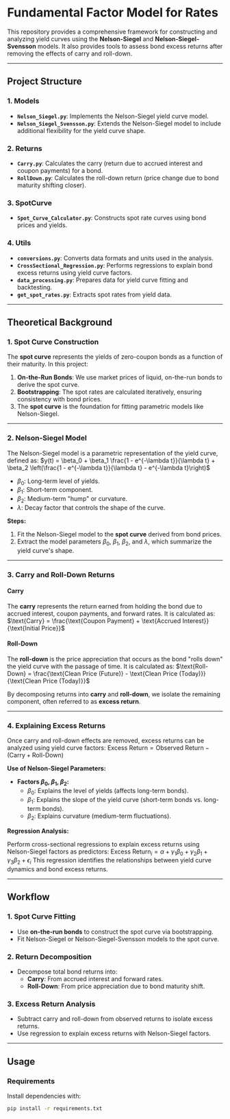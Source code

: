 # Fundamental Factor Model for Rates

This repository provides a comprehensive framework for constructing and analyzing yield curves using the **Nelson-Siegel** and **Nelson-Siegel-Svensson** models. It also provides tools to assess bond excess returns after removing the effects of carry and roll-down.

---

## Project Structure

### 1. Models
- **`Nelson_Siegel.py`**: Implements the Nelson-Siegel yield curve model.
- **`Nelson_Siegel_Svensson.py`**: Extends the Nelson-Siegel model to include additional flexibility for the yield curve shape.

### 2. Returns
- **`Carry.py`**: Calculates the carry (return due to accrued interest and coupon payments) for a bond.
- **`RollDown.py`**: Calculates the roll-down return (price change due to bond maturity shifting closer).

### 3. SpotCurve
- **`Spot_Curve_Calculator.py`**: Constructs spot rate curves using bond prices and yields.

### 4. Utils
- **`conversions.py`**: Converts data formats and units used in the analysis.
- **`CrossSectional_Regression.py`**: Performs regressions to explain bond excess returns using yield curve factors.
- **`data_processing.py`**: Prepares data for yield curve fitting and backtesting.
- **`get_spot_rates.py`**: Extracts spot rates from yield data.

---

## Theoretical Background

### 1. Spot Curve Construction
The **spot curve** represents the yields of zero-coupon bonds as a function of their maturity. In this project:
1. **On-the-Run Bonds**: We use market prices of liquid, on-the-run bonds to derive the spot curve.
2. **Bootstrapping**: The spot rates are calculated iteratively, ensuring consistency with bond prices.
3. The **spot curve** is the foundation for fitting parametric models like Nelson-Siegel.

---

### 2. Nelson-Siegel Model
The Nelson-Siegel model is a parametric representation of the yield curve, defined as:
$y(t) = \beta_0 + \beta_1 \frac{1 - e^{-\lambda t}}{\lambda t} + \beta_2 \left(\frac{1 - e^{-\lambda t}}{\lambda t} - e^{-\lambda t}\right)$

- $\beta_0$: Long-term level of yields.
- $\beta_1$: Short-term component.
- $\beta_2$: Medium-term "hump" or curvature.
- $\lambda$: Decay factor that controls the shape of the curve.

**Steps:**
1. Fit the Nelson-Siegel model to the **spot curve** derived from bond prices.
2. Extract the model parameters $\beta_0$, $\beta_1$, $\beta_2$, and $\lambda$, which summarize the yield curve's shape.

---

### 3. Carry and Roll-Down Returns

#### Carry
The **carry** represents the return earned from holding the bond due to accrued interest, coupon payments, and forward rates. It is calculated as:
$\text{Carry} = \frac{\text{Coupon Payment} + \text{Accrued Interest}}{\text{Initial Price}}$

#### Roll-Down
The **roll-down** is the price appreciation that occurs as the bond "rolls down" the yield curve with the passage of time. It is calculated as:
$\text{Roll-Down} = \frac{\text{Clean Price (Future)} - \text{Clean Price (Today)}}{\text{Clean Price (Today)}}$

By decomposing returns into **carry** and **roll-down**, we isolate the remaining component, often referred to as **excess return**.

---

### 4. Explaining Excess Returns
Once carry and roll-down effects are removed, excess returns can be analyzed using yield curve factors:
$\text{Excess Return} = \text{Observed Return} - (\text{Carry} + \text{Roll-Down})$

**Use of Nelson-Siegel Parameters:**

- **Factors $\beta_0$, $\beta_1$, $\beta_2$:**
  - $\beta_0$: Explains the level of yields (affects long-term bonds).
  - $\beta_1$: Explains the slope of the yield curve (short-term bonds vs. long-term bonds).
  - $\beta_2$: Explains curvature (medium-term fluctuations).

**Regression Analysis:**

Perform cross-sectional regressions to explain excess returns using Nelson-Siegel factors as predictors:
$\text{Excess Return}_i = \alpha + \gamma_1 \beta_0 + \gamma_2 \beta_1 + \gamma_3 \beta_2 + \epsilon_i$
This regression identifies the relationships between yield curve dynamics and bond excess returns.

---

## Workflow

### 1. Spot Curve Fitting
- Use **on-the-run bonds** to construct the spot curve via bootstrapping.
- Fit Nelson-Siegel or Nelson-Siegel-Svensson models to the spot curve.

### 2. Return Decomposition
- Decompose total bond returns into:
  - **Carry**: From accrued interest and forward rates.
  - **Roll-Down**: From price appreciation due to bond maturity shift.

### 3. Excess Return Analysis
- Subtract carry and roll-down from observed returns to isolate excess returns.
- Use regression to explain excess returns with Nelson-Siegel factors.

---

## Usage

### Requirements
Install dependencies with:
```bash
pip install -r requirements.txt
